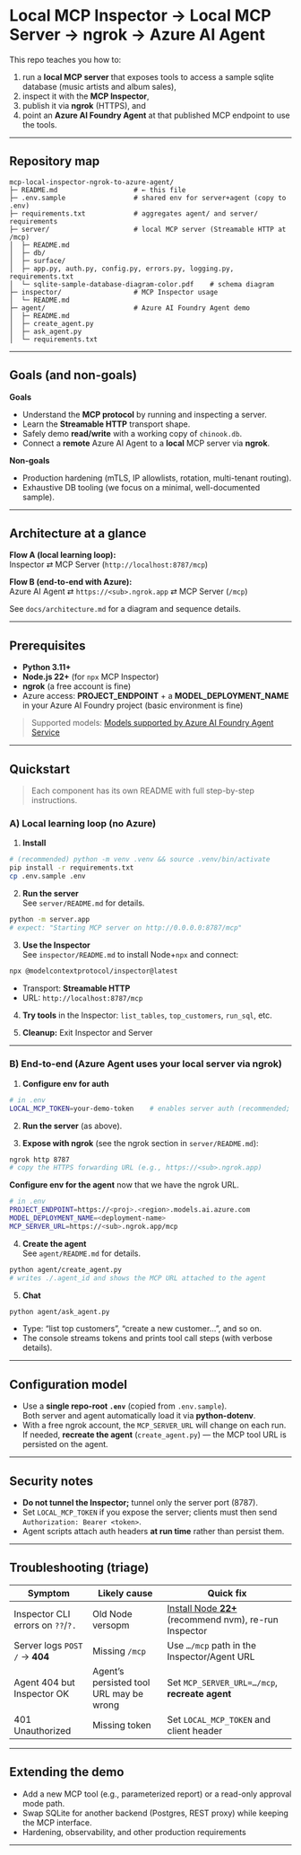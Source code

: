 # Local MCP Inspector → Local MCP Server → ngrok → Azure AI Agent

This repo teaches you how to:
1) run a **local MCP server** that exposes tools to access a sample sqlite database (music artists and album sales),
2) inspect it with the **MCP Inspector**,
3) publish it via **ngrok** (HTTPS), and
4) point an **Azure AI Foundry Agent** at that published MCP endpoint to use the tools.

---

## Repository map

```
mcp-local-inspector-ngrok-to-azure-agent/
├─ README.md                   # ← this file
├─ .env.sample                 # shared env for server+agent (copy to .env)
├─ requirements.txt            # aggregates agent/ and server/ requirements
├─ server/                     # local MCP server (Streamable HTTP at /mcp)
│  ├─ README.md
│  ├─ db/
│  ├─ surface/
│  ├─ app.py, auth.py, config.py, errors.py, logging.py, requirements.txt
│  └─ sqlite-sample-database-diagram-color.pdf    # schema diagram       
├─ inspector/                  # MCP Inspector usage
│  └─ README.md
├─ agent/                      # Azure AI Foundry Agent demo
│  ├─ README.md
│  ├─ create_agent.py
│  ├─ ask_agent.py
│  └─ requirements.txt
```

---

## Goals (and non-goals)

**Goals**
- Understand the **MCP protocol** by running and inspecting a server.
- Learn the **Streamable HTTP** transport shape.
- Safely demo **read/write** with a working copy of `chinook.db`.
- Connect a **remote** Azure AI Agent to a **local** MCP server via **ngrok**.

**Non-goals**
- Production hardening (mTLS, IP allowlists, rotation, multi-tenant routing).
- Exhaustive DB tooling (we focus on a minimal, well-documented sample).

---

## Architecture at a glance

**Flow A (local learning loop):**  
Inspector ⇄ MCP Server (`http://localhost:8787/mcp`)

**Flow B (end-to-end with Azure):**  
Azure AI Agent ⇄ `https://<sub>.ngrok.app` ⇄ MCP Server (`/mcp`)

See `docs/architecture.md` for a diagram and sequence details.

---

## Prerequisites

- **Python 3.11+**
- **Node.js 22+** (for `npx` MCP Inspector)
- **ngrok** (a free account is fine)
- Azure access: **PROJECT_ENDPOINT** + a **MODEL_DEPLOYMENT_NAME** in your Azure AI Foundry project (basic environment is fine) 

> Supported models: [Models supported by Azure AI Foundry Agent Service](https://learn.microsoft.com/en-us/azure/ai-foundry/agents/concepts/model-region-support?tabs=global-standard)

---

## Quickstart

> Each component has its own README with full step-by-step instructions.

### A) Local learning loop (no Azure)

1) **Install**

~~~bash
# (recommended) python -m venv .venv && source .venv/bin/activate
pip install -r requirements.txt
cp .env.sample .env
~~~

2) **Run the server**  
See `server/README.md` for details.
~~~bash
python -m server.app
# expect: "Starting MCP server on http://0.0.0.0:8787/mcp"
~~~

3) **Use the Inspector**  
See `inspector/README.md` to install Node+`npx` and connect:

~~~bash
npx @modelcontextprotocol/inspector@latest
~~~

- Transport: **Streamable HTTP**
- URL: `http://localhost:8787/mcp`

4) **Try tools** in the Inspector: `list_tables`, `top_customers`, `run_sql`, etc.

5) **Cleanup:** Exit Inspector and Server
   
---

### B) End-to-end (Azure Agent uses your local server via ngrok)

1) **Configure env for auth**
~~~bash
# in .env
LOCAL_MCP_TOKEN=your-demo-token    # enables server auth (recommended; agent picks this up automatically)
~~~

2) **Run the server** (as above).

3) **Expose with ngrok** (see the ngrok section in `server/README.md`):
~~~bash
ngrok http 8787
# copy the HTTPS forwarding URL (e.g., https://<sub>.ngrok.app)
~~~

 **Configure env for the agent** now that we have the ngrok URL.
~~~bash
# in .env
PROJECT_ENDPOINT=https://<proj>.<region>.models.ai.azure.com
MODEL_DEPLOYMENT_NAME=<deployment-name>
MCP_SERVER_URL=https://<sub>.ngrok.app/mcp
~~~

4) **Create the agent**  
See `agent/README.md` for details.
~~~bash
python agent/create_agent.py
# writes ./.agent_id and shows the MCP URL attached to the agent
~~~

5) **Chat**  
~~~bash
python agent/ask_agent.py
~~~
- Type: “list top customers”, “create a new customer…”, and so on.
- The console streams tokens and prints tool call steps (with verbose details).

---

## Configuration model

- Use a **single repo-root `.env`** (copied from `.env.sample`).  
  Both server and agent automatically load it via **python-dotenv**.
- With a free ngrok account, the `MCP_SERVER_URL` will change on each run. If needed, **recreate the agent** (`create_agent.py`) — the MCP tool URL is persisted on the agent.

---

## Security notes

- **Do not tunnel the Inspector;** tunnel only the server port (8787).
- Set `LOCAL_MCP_TOKEN` if you expose the server; clients must then send `Authorization: Bearer <token>`.
- Agent scripts attach auth headers **at run time** rather than persist them.

---

## Troubleshooting (triage)

| Symptom | Likely cause | Quick fix |
|---|---|---|
| Inspector CLI errors on `??`/`?.` | Old Node versopm | [Install Node **22+**](https://nodejs.org/en/download/) (recommend nvm), re-run Inspector |
| Server logs `POST /` → **404** | Missing `/mcp` | Use `…/mcp` path in the Inspector/Agent URL |
| Agent 404 but Inspector OK | Agent’s persisted tool URL may be wrong | Set `MCP_SERVER_URL=…/mcp`, **recreate agent** |
| 401 Unauthorized | Missing token | Set `LOCAL_MCP_TOKEN` and client header |

---

## Extending the demo

- Add a new MCP tool (e.g., parameterized report) or a read-only approval mode path.
- Swap SQLite for another backend (Postgres, REST proxy) while keeping the MCP interface.
- Hardening, observability, and other production requirements 

---
